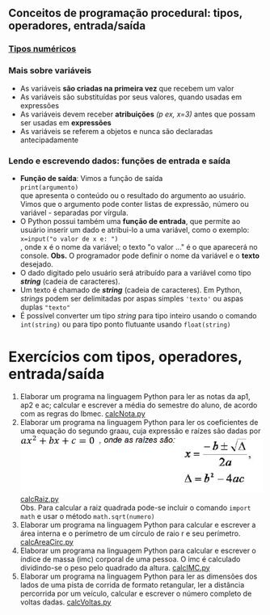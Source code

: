 ## Conceitos de programação procedural: tipos, operadores, entrada/saída  
### [Tipos numéricos](https://docs.python.org/pt-br/3/library/stdtypes.html#numeric-types-int-float-complex)

### Mais sobre variáveis  
- As variáveis **são criadas na primeira vez** que recebem um valor  
- As variáveis são substituídas por seus valores, quando usadas em expressões
- As variáveis devem receber **atribuições** *(p ex, x=3)* antes que possam ser usadas em **expressões**
- As variáveis se referem a objetos e nunca são declaradas antecipadamente

### Lendo e escrevendo dados: funções de entrada e saída
- **Função de saída**: Vimos a função de saída  
`print(argumento)`  
que apresenta o conteúdo ou o resultado do argumento ao usuário. Vimos que o argumento pode conter listas de expressão, número ou variável - separadas por vírgula.  
- O Python possui também uma **função de entrada**, que permite ao usuário inserir um dado e atribui-lo a uma variável, como o exemplo:  
`x=input("o valor de x e: ")`  
, onde x é o nome da variável; o texto "o valor ..." é o que aparecerá no console. **Obs.** O programador pode definir o nome da variável e o **texto** desejado. 
- O dado digitado pelo usuário será atribuído para a variável como tipo ***string*** (cadeia de caracteres).
- Um texto é chamado de ***string*** (cadeia de caracteres). Em Python, *strings* podem ser delimitadas por aspas simples `'texto'` ou aspas duplas `"texto"` 
- É possível converter um tipo *string* para tipo inteiro usando o comando `int(string)` ou para tipo ponto flutuante usando `float(string)`

# Exercícios com tipos, operadores, entrada/saída  
1. Elaborar um programa na linguagem Python para ler as notas da ap1, ap2 e ac; calcular e escrever a média do semestre do aluno, de acordo com as regras do Ibmec.  [calcNota.py](https://github.com/claytonjasilva/prog_exemplos/blob/main/calcNota.py)
2. Elaborar um programa na linguagem Python para ler os coeficientes de uma equação do segundo graau, cuja expressão e raízes são dadas por 
![equacao2grau](equacaoGrau2.gif)  
[calcRaiz.py](https://github.com/claytonjasilva/prog_exemplos/blob/main/calcRaiz.py)  
Obs. Para calcular a raiz quadrada pode-se incluir o comando `import math` e usar o método `math.sqrt(numero)`  
3. Elaborar um programa na linguagem Python para calcular e escrever a área interna e o perímetro de um círculo de raio r e seu perímetro. [calcAreaCirc.py](https://github.com/claytonjasilva/prog_exemplos/blob/main/calcAreaCirc.py)
5. Elaborar um programa na linguagem Python para calcular e escrever o índice de massa (imc) corporal de uma pessoa. O imc é calculado dividindo-se o peso pelo quadrado da altura. [calcIMC.py](https://github.com/claytonjasilva/prog_exemplos/blob/main/calcIMC.py)
6. Elaborar um programa na linguagem Python para ler as dimensões dos lados de uma pista de corrida de formato retangular, ler a distância percorrida por um veículo, calcular e escrever o número completo de voltas dadas. [calcVoltas.py](https://github.com/claytonjasilva/prog_exemplos/blob/main/calcVoltas.py)

